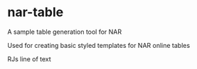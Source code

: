 # nar-table
A sample table generation tool for NAR

Used for creating basic styled templates for NAR online tables

RJs line of text